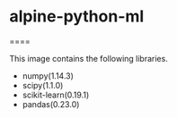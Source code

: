 # alpine-python-ml
====

This image contains the following libraries.
* numpy(1.14.3)
* scipy(1.1.0)
* scikit-learn(0.19.1)
* pandas(0.23.0)

